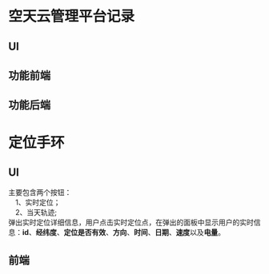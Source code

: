 # 空天云管理平台记录
## UI
## 功能前端
## 功能后端


# 定位手环
## UI
主要包含两个按钮：  
&emsp;1、实时定位；  
&emsp;2、当天轨迹;  
弹出实时定位详细信息，用户点击实时定位点，在弹出的面板中显示用户的实时信息：**id**、**经纬度**、**定位是否有效**、**方向**、**时间**、**日期**、**速度**以及**电量**。
## 前端

